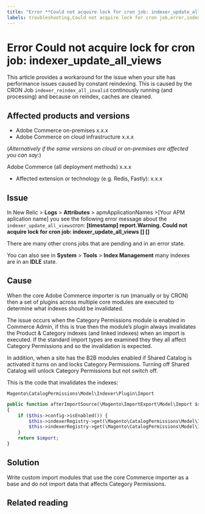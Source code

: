 ```yaml
---
title: "Error **Could not acquire lock for cron job: indexer_update_all_views**"
labels: troubleshooting,Could not acquire lock for cron job,error,indexing,crons,site performance
---
```


# Error **Could not acquire lock for cron job: indexer_update_all_views**

This article provides a workaround for the issue when your site has performance issues caused by constant reindexing. This is caused by the CRON Job `indexer_reindex_all_invalid` continously running (and processing) and because on reindex, caches are cleaned.

## Affected products and versions

* Adobe Commerce on-premises x.x.x
* Adobe Commerce on cloud infrastructure x.x.x

(*Alternatively if the same versions on cloud or on-premises are affected you can say:*)

Adobe Commerce (all deployment methods) x.x.x

* Affected extension or technology (e.g. Redis, Fastly): x.x.x

## Issue

In New Relic > **Logs** > **Attributes** > apmApplicationNames >[Your APM aplication name] you see the following error message about the `indexer_update_all_views`cron:
**[timestamp] report.Warning. Could not acquire lock for cron job: indexer_update_all_views [] []**

There are many other crons jobs that are pending and in an error state.

You can also see in **System** > **Tools** > **Index Management** many indexes are in an **IDLE** state.

## Cause

When the core Adobe Commerce importer is run (manually or by CRON) then a set of plugins across multiple core modules are executed to determine what indexes should be invalidated.

The issue occurs when the Category Permissions module is enabled in Commerce Admin, if this is true then the module’s plugin always invalidates the Product & Category indexes (and linked indexes) when an import is executed. If the standard import types are examined they they all affect Category Permissions and so the invalidation is expected.

In addition, when a site has the B2B modules enabled if Shared Catalog is activated it turns on and locks Category Permissions. Turning off Shared Catalog will unlock Category Permissions but not switch off.

This is the code that invalidates the indexes:

`Magento\CatalogPermissions\Model\Indexer\Plugin\Import`

```php
public function afterImportSource(\Magento\ImportExport\Model\Import $subject, $import)
{
    if ($this->config->isEnabled()) {
        $this->indexerRegistry->get(\Magento\CatalogPermissions\Model\Indexer\Category::INDEXER_ID)->invalidate();
        $this->indexerRegistry->get(\Magento\CatalogPermissions\Model\Indexer\Product::INDEXER_ID)->invalidate();
    }
    return $import;
}
```

## Solution

Write custom import modules that use the core Commerce importer as a base and do not import data that affects Category Permissions.

## Related reading


